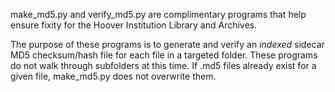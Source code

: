make_md5.py and verify_md5.py are complimentary programs that help ensure fixity for the Hoover Institution Library and Archives.

The purpose of these programs is to generate and verify an *indexed* sidecar MD5 checksum/hash file for each file in a targeted folder. These programs do not walk through subfolders at this time. If .md5 files already exist for a given file, make_md5.py does not overwrite them.

